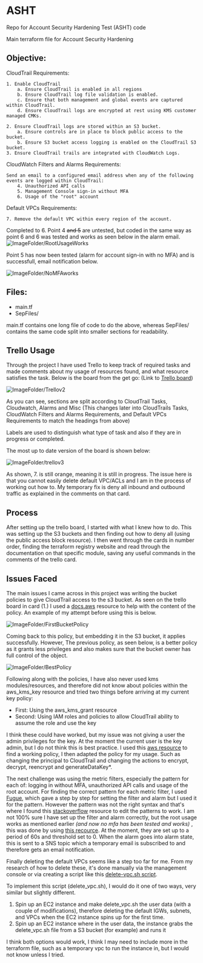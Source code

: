 # ASHT
Repo for Account Security Hardening Test (ASHT) code


Main terraform file for Account Security Hardening

## **Objective:**

CloudTrail Requirements:

    1. Enable CloudTrail
        a. Ensure CloudTrail is enabled in all regions
        b. Ensure CloudTrail log file validation is enabled.
        c. Ensure that both management and global events are captured within CloudTrail.
        d. Ensure CloudTrail logs are encrypted at rest using KMS customer managed CMKs.

    2. Ensure CloudTrail logs are stored within an S3 bucket.
        a. Ensure controls are in place to block public access to the bucket.
        b. Ensure S3 bucket access logging is enabled on the CloudTrail S3 bucket.
    3. Ensure CloudTrail trails are integrated with CloudWatch Logs.

CloudWatch Filters and Alarms Requirements:

    Send an email to a configured email address when any of the following events are logged within CloudTrail:
        4. Unauthorized API calls
        5. Management Console sign-in without MFA
        6. Usage of the "root" account

Default VPCs Requirements:

    7. Remove the default VPC within every region of the account.


Completed to 6. Point 4 ~~and 5~~ are untested, but coded in the same way as point 6
and 6 was tested and works as seen below in the alarm email. ![ImageFolder/RootUsageWorks](ImageFolder/RootUsageWorks.PNG)


Point 5 has now been tested (alarm for account sign-in with no MFA) and is successfull, email notification below.

![ImageFolder/NoMFAworks](ImageFolder/NoMFAworks.PNG)


## **Files:**

- main.tf
- SepFiles/

main.tf contains one long file of code to do the above, whereas SepFiles/ contains the same code 
split into smaller sections for readability.

## **Trello Usage**

Through the project I have used Trello to keep track of required tasks and made comments about
my usage of resources found, and what resource satisfies the task. Below is the board from the get go:
(Link to [Trello board](https://trello.com/b/RWRYKgFF/account-security-hardening-test))

![ImageFolder/Trellov2](ImageFolder/Trellov2.PNG)

As you can see, sections are split according to CloudTrail Tasks, Cloudwatch, Alarms and Misc (This changes
later into CloudTrails Tasks, CloudWatch Filters and Alarms Requirements, and Default VPCs Requirements
to match the headings from above)

Labels are used to distinguish what type of task and also if they are in progress or completed.

The most up to date version of the board is shown below:

![ImageFolder/trellov3](ImageFolder/trellov3.PNG)

As shown, 7. is still orange, meaning it is still in progress. The issue here is that you cannot easily
delete default VPC/ACLs and I am in the process of working out how to. My temporary fix is deny all inbound
and outbound traffic as explained in the comments on that card.


## **Process**

After setting up the trello board, I started with what I knew how to do. This was setting up the S3 buckets and then
finding out how to deny all (using the public access block resource). I then went through the cards in number order, finding 
the terraform registry website and read through the documentation on that specific module, saving any useful commands in the 
comments of the trello card.



## **Issues Faced**

The main issues I came across in this project was writing the bucket policies to give CloudTrail access to the 
s3 bucket. As seen on the trello board in card (1.) I used a [docs.aws](https://docs.aws.amazon.com/awscloudtrail/latest/userguide/create-s3-bucket-policy-for-cloudtrail.html) resource to help with the content of the policy. An example of my attempt before using this is below. 

![ImageFolder/FirstBucketPolicy](ImageFolder/FirstBucketPolicy.PNG)

Coming back to this policy, but embedding it in the S3 bucket, it applies successfully. However, The previous policy,
as seen below, is a better policy as it grants less privileges and also makes sure that the bucket owner has full control
of the object.

![ImageFolder/BestPolicy](ImageFolder/BestPolicy.PNG)

Following along with the policies, I have also never used kms modules/resources, and therefore did not know about policies
within the aws_kms_key resource and tried two things before arriving at my current key policy:

- First: Using the aws_kms_grant resource
- Second: Using IAM roles and policies to allow CloudTrail ability to assume the role and use the key

I think these could have worked, but my issue was not giving a user the admin privileges for the key. At the moment the
current user is the key admin, but I do not think this is best practice. I used this [aws resource](https://aws.amazon.com/premiumsupport/knowledge-center/update-key-policy-future/)
to find a working policy, I then adapted the policy for my usage. Such as changing the principal to CloudTrail and
changing the actions to encrypt, decrypt, reencrypt and generateDataKey*.


The next challenge was using the metric filters, especially the pattern for each of: logging in without MFA, unauthorized API
calls and usage of the root account. For finding the correct pattern for each metric filter, I used [Fugue](https://docs.fugue.co/FG_R00055.html),
which gave a step by step for setting the filter and alarm but I used it for the pattern. However the pattern was not the right
syntax and that's where I found this [stackoverflow](https://stackoverflow.com/questions/63668422/getting-invalidparameterexception-while-trying-to-setup-cloudwatch-log-filter-vi) resource to edit the patterns to work. I am not 
100% sure I have set up the filter and alarm correctly, but the root usage works as mentioned earlier *(and now no mfa has been tested and works)* , this was done by using 
[this recource](https://docs.fugue.co/FG_R00062.html). At the moment, they are set up to a period of 60s and threshold set to 0.
When the alarm goes into alarm state, this is sent to a SNS topic which a temporary email is subscribed to and therefore gets an 
email notification.

Finally deleting the default VPCs seems like a step too far for me. From my research of how to delete these, it's done manually via the
management console or via creating a script like this [delete-vpc.sh script](https://gist.github.com/jokeru/e4a25bbd95080cfd00edf1fa67b06996).

To implement this script (delete_vpc.sh), I would do it one of two ways, very similar but slightly different.
1. Spin up an EC2 instance and make delete_vpc.sh the user data (with a couple of modifications), therefore deleting the default IGWs,
subnets, and VPCs when the EC2 instance spins up for the first time. 
2. Spin up an EC2 instance where in the user data, the instance grabs the delete_vpc.sh file from a S3 bucket (for example) and runs it

I think both options would work, I think I may need to include more in the terraform file, such as a temporary vpc to run the instance in,
but I would not know unless I tried.